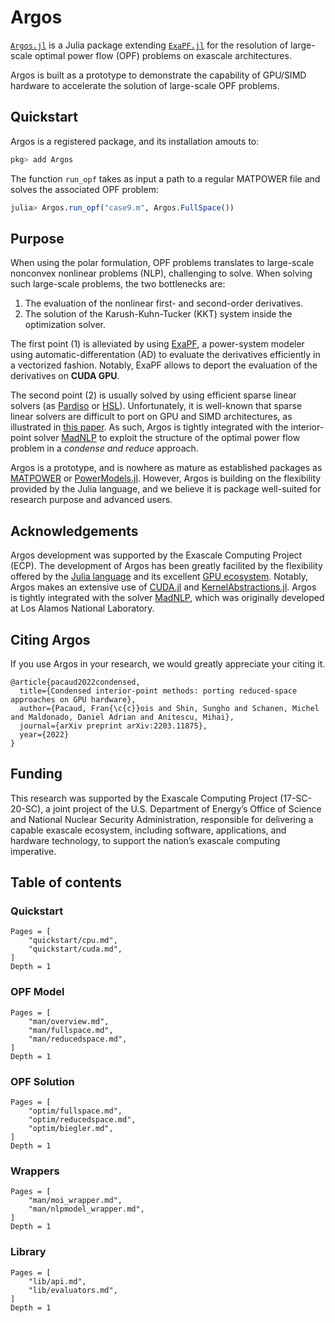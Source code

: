 # Argos

[`Argos.jl`](https://github.com/exanauts/Argos.jl) is a
Julia package extending [`ExaPF.jl`](https://github.com/exanauts/ExaPF.jl)
for the resolution of large-scale optimal power flow (OPF) problems
on exascale architectures.

Argos is built as a prototype to demonstrate the capability
of GPU/SIMD hardware to accelerate the solution of large-scale
OPF problems.

## Quickstart
Argos is a registered package, and its installation amouts to:
```julia
pkg> add Argos
```
The function `run_opf` takes as input a path to a regular
MATPOWER file and solves the associated OPF problem:
```julia
julia> Argos.run_opf("case9.m", Argos.FullSpace())

```

## Purpose

When using the polar formulation, OPF problems translates to
large-scale nonconvex nonlinear problems (NLP), challenging to solve.
When solving such large-scale problems, the two bottlenecks are:
1. The evaluation of the nonlinear first- and second-order derivatives.
2. The solution of the Karush-Kuhn-Tucker (KKT) system inside the optimization solver.

The first point (1) is alleviated by using [ExaPF](https://github.com/exanauts/ExaPF.jl), a power-system
modeler using automatic-differentation (AD) to evaluate the derivatives
efficiently in a vectorized fashion. Notably, ExaPF allows to deport
the evaluation of the derivatives on **CUDA GPU**.

The second point (2) is usually solved by using efficient sparse
linear solvers (as [Pardiso](https://www.pardiso-project.org/) or [HSL](https://www.hsl.rl.ac.uk/)). Unfortunately, it is well-known that sparse linear
solvers are difficult to port on GPU and SIMD architectures,
as illustrated in [this paper](https://www.sciencedirect.com/science/article/pii/S0167819121001125).
As such, Argos is tightly integrated with the interior-point
solver [MadNLP](https://github.com/MadNLP/MadNLP.jl) to exploit the structure
of the optimal power flow problem in a *condense and reduce* approach.

Argos is a prototype, and is nowhere as mature
as established packages as [MATPOWER](https://matpower.org/)
or [PowerModels.jl](https://github.com/lanl-ansi/PowerModels.jl).
However, Argos is building on the flexibility provided by the
Julia language, and we believe it is package well-suited for research
purpose and advanced users.

## Acknowledgements

Argos development was supported by the Exascale Computing Project (ECP).
The development of Argos has been greatly facilited by the flexibility
offered by the [Julia language](https://julialang.org/) and its excellent
[GPU ecosystem](https://juliagpu.org/).
Notably, Argos makes an extensive use of [CUDA.jl](https://github.com/JuliaGPU/CUDA.jl/)
and [KernelAbstractions.jl](https://github.com/JuliaGPU/KernelAbstractions.jl).
Argos is tightly integrated with the solver
[MadNLP](https://github.com/MadNLP/MadNLP.jl), which was originally
developed at Los Alamos National Laboratory.


## Citing Argos

If you use Argos in your research, we would
greatly appreciate your citing it.
```
@article{pacaud2022condensed,
  title={Condensed interior-point methods: porting reduced-space approaches on GPU hardware},
  author={Pacaud, Fran{\c{c}}ois and Shin, Sungho and Schanen, Michel and Maldonado, Daniel Adrian and Anitescu, Mihai},
  journal={arXiv preprint arXiv:2203.11875},
  year={2022}
}
```

## Funding

This research was supported by the Exascale Computing Project (17-SC-20-SC), a joint project of the U.S. Department of Energy’s Office of Science and National Nuclear Security Administration, responsible for delivering a capable exascale ecosystem, including software, applications, and hardware technology, to support the nation’s exascale computing imperative.

## Table of contents

### Quickstart


```@contents
Pages = [
    "quickstart/cpu.md",
    "quickstart/cuda.md",
]
Depth = 1
```

### OPF Model
```@contents
Pages = [
    "man/overview.md",
    "man/fullspace.md",
    "man/reducedspace.md",
]
Depth = 1
```

### OPF Solution
```@contents
Pages = [
    "optim/fullspace.md",
    "optim/reducedspace.md",
    "optim/biegler.md",
]
Depth = 1
```

### Wrappers

```@contents
Pages = [
    "man/moi_wrapper.md",
    "man/nlpmodel_wrapper.md",
]
Depth = 1
```

### Library

```@contents
Pages = [
    "lib/api.md",
    "lib/evaluators.md",
]
Depth = 1
```


